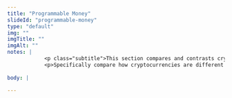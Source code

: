 ```yaml
--- 
title: "Programmable Money"
slideId: "programmable-money"
type: "default"
img: ""
imgTitle: ""
imgAlt: ""
notes: | 
            <p class="subtitle">This section compares and contrasts cryptocurrency with other currencies.</p>
            <p>Specifically compare how cryptocurrencies are different from other, traditional currencies.</p>
        
body: | 
        
---
```

